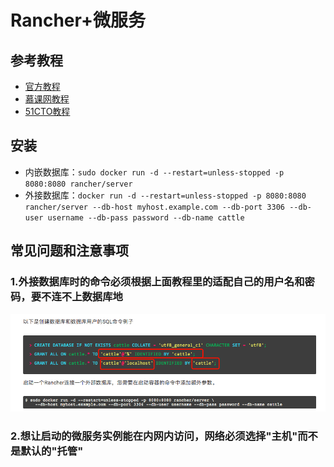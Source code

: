 # Rancher+微服务

## 参考教程

+ [官方教程](https://www.cnrancher.com/docs/rancher/v1.x/cn/installing/installing-server/#single-container)
+ [慕课网教程](https://coding.imooc.com/lesson/187.html#mid=12896)
+ [51CTO教程](https://edu.51cto.com/center/course/lesson/index?id=323724)

## 安装

+ 内嵌数据库：`sudo docker run -d --restart=unless-stopped -p 8080:8080 rancher/server`
+ 外接数据库：`docker run -d --restart=unless-stopped -p 8080:8080 rancher/server --db-host myhost.example.com --db-port 3306 --db-user username --db-pass password --db-name cattle`

## 常见问题和注意事项

### 1.外接数据库时的命令必须根据上面教程里的适配自己的用户名和密码，要不连不上数据库地

![Rancher外接数据库注意事项](images/Rancher外接数据库注意事项.png)

### 2.想让启动的微服务实例能在内网内访问，网络必须选择"主机"而不是默认的"托管"


